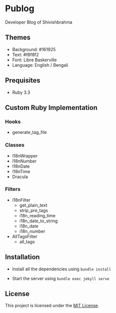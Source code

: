 # Publog

Developer Blog of Shivishbrahma

## Themes

-   Background: #161925
-   Text: #f8f8f2
-   Font: Libre Baskerville
-   Language: English / Bengali

## Prequisites

-   Ruby 3.3

## Custom Ruby Implementation

### Hooks

-   generate_tag_file

### Classes

-   I18nWrapper
-   I18nNumber
-   I18nDate
-   I18nTime
-   Dracula

### Filters

-   I18nFilter
    -   get_plain_text
    -   strip_pre_tags
    -   i18n_reading_time
    -   i18n_date_to_string
    -   i18n_date
    -   i18n_number
-   AllTagsFilter
    -   all_tags

## Installation

-   Install all the dependencies using `bundle install`

-   Start the server using `bundle exec jekyll serve`

## License

This project is licensed under the [MIT License](LICENSE).
